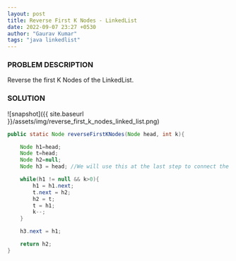 ```yaml
---
layout: post
title: Reverse First K Nodes - LinkedList
date: 2022-09-07 23:27 +0530
author: "Gaurav Kumar"
tags: "java linkedlist"
---
```


### PROBLEM DESCRIPTION

Reverse the first K Nodes of the LinkedList.

### SOLUTION

![snapshot]({{ site.baseurl }}/assets/img/reverse_first_k_nodes_linked_list.png)

```java
public static Node reverseFirstKNodes(Node head, int k){

    Node h1=head;
    Node t=head;
    Node h2=null;
    Node h3 = head; //We will use this at the last step to connect the K reversed Nodes with rest of the LinkedList

    while(h1 != null && k>0){
        h1 = h1.next;
        t.next = h2;
        h2 = t;
        t = h1;
        k--;
    }

    h3.next = h1;

    return h2;
}
```

